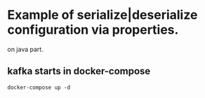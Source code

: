 # Example of serialize|deserialize configuration via properties.

on java part.

## kafka starts in docker-compose

    docker-compose up -d

